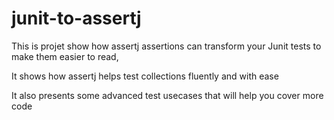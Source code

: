 # junit-to-assertj

This is projet  show how assertj assertions can transform your Junit tests to make them easier to read,

It shows how assertj helps test collections  fluently and with ease

It also presents some advanced test usecases that will help you cover more code


